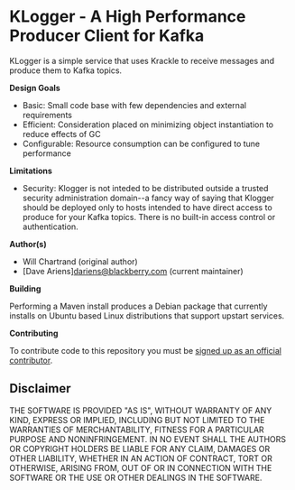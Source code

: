 # KLogger - A High Performance Producer Client for Kafka

KLogger is a simple service that uses Krackle to receive messages and produce them to Kafka topics. 

**Design Goals**

* Basic: Small code base with few dependencies and external requirements
* Efficient: Consideration placed on minimizing object instantiation to reduce effects of GC
* Configurable: Resource consumption can be configured to tune performance 

**Limitations**

* Security: Klogger is not inteded to be distributed outside a trusted security administration domain--a fancy way of saying that Klogger should be deployed only to hosts intended to have direct access to produce for your Kafka topics.  There is no built-in access control or authentication.

**Author(s)** 

* Will Chartrand (original author)
* [Dave Ariens]<dariens@blackberry.com> (current maintainer)

**Building**

Performing a Maven install produces a Debian package that currently installs on Ubuntu based Linux distributions that support upstart services.

**Contributing**

To contribute code to this repository you must be [signed up as an official contributor](http://blackberry.github.com/howToContribute.html).

## Disclaimer

THE SOFTWARE IS PROVIDED "AS IS", WITHOUT WARRANTY OF ANY KIND, EXPRESS OR IMPLIED, INCLUDING BUT NOT LIMITED TO THE WARRANTIES OF MERCHANTABILITY, FITNESS FOR A PARTICULAR PURPOSE AND NONINFRINGEMENT. IN NO EVENT SHALL THE AUTHORS OR COPYRIGHT HOLDERS BE LIABLE FOR ANY CLAIM, DAMAGES OR OTHER LIABILITY, WHETHER IN AN ACTION OF CONTRACT, TORT OR OTHERWISE, ARISING FROM, OUT OF OR IN CONNECTION WITH THE SOFTWARE OR THE USE OR OTHER DEALINGS IN THE SOFTWARE.




